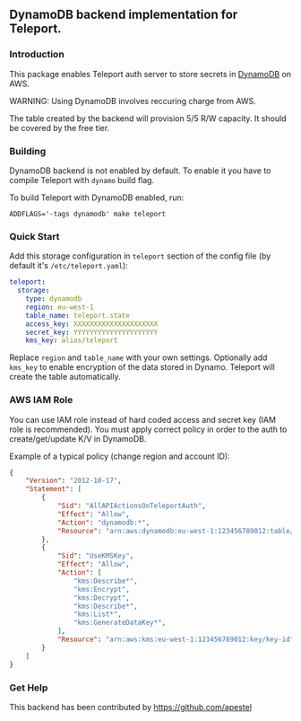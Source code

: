 ## DynamoDB backend implementation for Teleport.

### Introduction

This package enables Teleport auth server to store secrets in 
[DynamoDB](https://aws.amazon.com/dynamodb/) on AWS.

WARNING: Using DynamoDB involves reccuring charge from AWS.

The table created by the backend will provision 5/5 R/W capacity.
It should be covered by the free tier.

### Building

DynamoDB backend is not enabled by default. To enable it you have to 
compile Teleport with `dynamo` build flag.

To build Teleport with DynamoDB enabled, run:

```
ADDFLAGS='-tags dynamodb' make teleport
```

### Quick Start

Add this storage configuration in `teleport` section of the config file (by default it's `/etc/teleport.yaml`):

```yaml
teleport:
  storage:
    type: dynamodb
    region: eu-west-1
    table_name: teleport.state
    access_key: XXXXXXXXXXXXXXXXXXXXX
    secret_key: YYYYYYYYYYYYYYYYYYYYY
    kms_key: alias/teleport
```

Replace `region` and `table_name` with your own settings. Optionally add `kms_key` to enable encryption of the data stored in Dynamo. Teleport will create the table automatically.

### AWS IAM Role

You can use IAM role instead of hard coded access and secret key (IAM role is
recommended).  You must apply correct policy in order to the auth to
create/get/update K/V in DynamoDB.

Example of a typical policy (change region and account ID):

```json
{
    "Version": "2012-10-17",
    "Statement": [
        {
            "Sid": "AllAPIActionsOnTeleportAuth",
            "Effect": "Allow",
            "Action": "dynamodb:*",
            "Resource": "arn:aws:dynamodb:eu-west-1:123456789012:table/prod.teleport.auth"
        },
        {
            "Sid": "UseKMSKey",
            "Effect": "Allow",
            "Action": [
                "kms:Describe*",
                "kms:Encrypt",
                "kms:Decrypt",
                "kms:Describe*",
                "kms:List*",
                "kms:GenerateDataKey*",
            ],
            "Resource": "arn:aws:kms:eu-west-1:123456789012:key/key-id"
        }
    ]
}
```

### Get Help

This backend has been contributed by https://github.com/apestel
